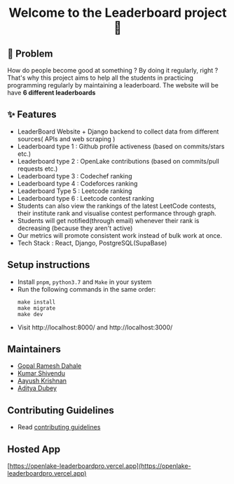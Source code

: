 <h1 align="center">Welcome to the Leaderboard project 👋</h1>

## 🤔 Problem
How do people become good at something ? By doing it regularly, right ? That's why this project aims to help all the students in practicing programming regularly by maintaining a leaderboard. The website will be have **6 different leaderboards**

## ✨ Features
- LeaderBoard Website + Django backend to collect data from different sources( APIs and web scraping )
- Leaderboard type 1 : Github profile activeness (based on commits/stars etc.)
- Leaderboard type 2 : OpenLake contributions (based on commits/pull requests etc.)
- Leaderboard type 3 : Codechef ranking
- Leaderboard type 4 : Codeforces ranking
- Leaderboard Type 5 : Leetcode ranking
- Leaderboard type 6 : Leetcode contest ranking
- Students can also view the rankings of the latest LeetCode contests, their institute rank and visualise contest performance through graph.
- Students will get notified(through email) whenever their rank is decreasing (because they aren't active)
- Our metrics will promote consistent work instead of bulk work at once.
- Tech Stack : React, Django, PostgreSQL(SupaBase)

## Setup instructions
- Install `pnpm`, `python3.7` and `Make` in your system
- Run the following commands in the same order:
    ```
    make install
    make migrate
    make dev
    ```
- Visit http://localhost:8000/ and http://localhost:3000/

## Maintainers
- [Gopal Ramesh Dahale](https://github.com/Gopal-Dahale)
- [Kumar Shivendu](https://github.com/KShivendu)
- [Aayush Krishnan](https://github.com/krishnan05)
- [Aditya Dubey](https://github.com/Aditya062003)

## Contributing Guidelines
- Read [contributing guidelines](https://github.com/OpenLake/Leaderboard-Pro/blob/main/.github/CONTRIBUTING.md)

## Hosted App
[https://openlake-leaderboardpro.vercel.app](https://openlake-leaderboardpro.vercel.app)

